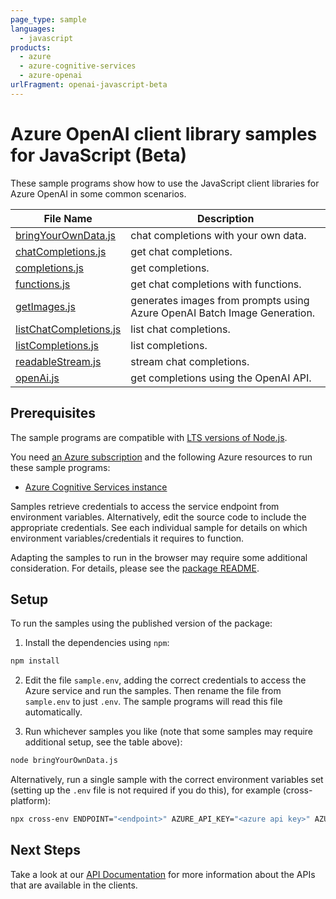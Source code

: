 ```yaml
---
page_type: sample
languages:
  - javascript
products:
  - azure
  - azure-cognitive-services
  - azure-openai
urlFragment: openai-javascript-beta
---
```


# Azure OpenAI client library samples for JavaScript (Beta)

These sample programs show how to use the JavaScript client libraries for Azure OpenAI in some common scenarios.

| **File Name**                                 | **Description**                                                          |
| --------------------------------------------- | ------------------------------------------------------------------------ |
| [bringYourOwnData.js][bringyourowndata]       | chat completions with your own data.                                     |
| [chatCompletions.js][chatcompletions]         | get chat completions.                                                    |
| [completions.js][completions]                 | get completions.                                                         |
| [functions.js][functions]                     | get chat completions with functions.                                     |
| [getImages.js][getimages]                     | generates images from prompts using Azure OpenAI Batch Image Generation. |
| [listChatCompletions.js][listchatcompletions] | list chat completions.                                                   |
| [listCompletions.js][listcompletions]         | list completions.                                                        |
| [readableStream.js][readablestream]           | stream chat completions.                                                 |
| [openAi.js][openai]                           | get completions using the OpenAI API.                                    |

## Prerequisites

The sample programs are compatible with [LTS versions of Node.js](https://github.com/nodejs/release#release-schedule).

You need [an Azure subscription][freesub] and the following Azure resources to run these sample programs:

- [Azure Cognitive Services instance][createinstance_azurecognitiveservicesinstance]

Samples retrieve credentials to access the service endpoint from environment variables. Alternatively, edit the source code to include the appropriate credentials. See each individual sample for details on which environment variables/credentials it requires to function.

Adapting the samples to run in the browser may require some additional consideration. For details, please see the [package README][package].

## Setup

To run the samples using the published version of the package:

1. Install the dependencies using `npm`:

```bash
npm install
```

2. Edit the file `sample.env`, adding the correct credentials to access the Azure service and run the samples. Then rename the file from `sample.env` to just `.env`. The sample programs will read this file automatically.

3. Run whichever samples you like (note that some samples may require additional setup, see the table above):

```bash
node bringYourOwnData.js
```

Alternatively, run a single sample with the correct environment variables set (setting up the `.env` file is not required if you do this), for example (cross-platform):

```bash
npx cross-env ENDPOINT="<endpoint>" AZURE_API_KEY="<azure api key>" AZURE_SEARCH_ENDPOINT="<azure search endpoint>" AZURE_SEARCH_KEY="<azure search key>" AZURE_SEARCH_INDEX="<azure search index>" node bringYourOwnData.js
```

## Next Steps

Take a look at our [API Documentation][apiref] for more information about the APIs that are available in the clients.

[bringyourowndata]: https://github.com/Azure/azure-sdk-for-js/blob/main/sdk/openai/openai/samples/v1-beta/javascript/bringYourOwnData.js
[chatcompletions]: https://github.com/Azure/azure-sdk-for-js/blob/main/sdk/openai/openai/samples/v1-beta/javascript/chatCompletions.js
[completions]: https://github.com/Azure/azure-sdk-for-js/blob/main/sdk/openai/openai/samples/v1-beta/javascript/completions.js
[functions]: https://github.com/Azure/azure-sdk-for-js/blob/main/sdk/openai/openai/samples/v1-beta/javascript/functions.js
[getimages]: https://github.com/Azure/azure-sdk-for-js/blob/main/sdk/openai/openai/samples/v1-beta/javascript/getImages.js
[listchatcompletions]: https://github.com/Azure/azure-sdk-for-js/blob/main/sdk/openai/openai/samples/v1-beta/javascript/listChatCompletions.js
[listcompletions]: https://github.com/Azure/azure-sdk-for-js/blob/main/sdk/openai/openai/samples/v1-beta/javascript/listCompletions.js
[readablestream]: https://github.com/Azure/azure-sdk-for-js/blob/main/sdk/openai/openai/samples/v1-beta/javascript/readableStream.js
[openai]: https://github.com/Azure/azure-sdk-for-js/blob/main/sdk/openai/openai/samples/v1-beta/javascript/openAi.js
[apiref]: https://docs.microsoft.com/javascript/api/@azure/openai
[freesub]: https://azure.microsoft.com/free/
[createinstance_azurecognitiveservicesinstance]: https://learn.microsoft.com/azure/cognitive-services/openai/how-to/create-resource
[package]: https://github.com/Azure/azure-sdk-for-js/tree/main/sdk/openai/openai/README.md

